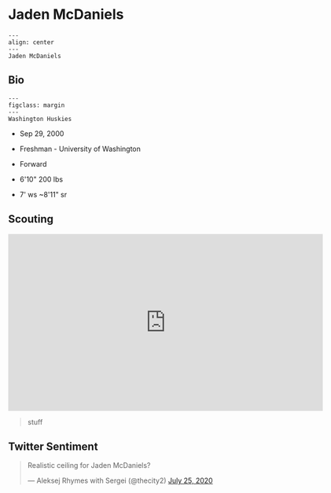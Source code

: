 Jaden McDaniels
===

```{figure} ../img/jaden_mcdaniels.jpg
---
align: center
---
Jaden McDaniels
```

## Bio
```{figure} ../img/uw.png
---
figclass: margin
---
Washington Huskies
```

- Sep 29, 2000

- Freshman - University of Washington

- Forward

- 6'10" 200 lbs

- 7' ws ~8'11" sr

## Scouting
<iframe width="640" height="360" src="https://www.youtube.com/embed/Jgg0eWYo2ik" frameborder="0" allow="accelerometer; autoplay; encrypted-media; gyroscope; picture-in-picture" allowfullscreen></iframe>

>stuff 

## Twitter Sentiment

<blockquote class="twitter-tweet"><p lang="en" dir="ltr">Realistic ceiling for Jaden McDaniels?</p>&mdash; Aleksej Rhymes with Sergei (@thecity2) <a href="https://twitter.com/thecity2/status/1287066362762805249?ref_src=twsrc%5Etfw">July 25, 2020</a></blockquote> <script async src="https://platform.twitter.com/widgets.js" charset="utf-8"></script>